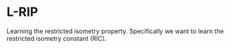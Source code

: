 # L-RIP
Learning the restricted isometry property. Specifically we want to learn the restricted isometry constant (RIC).
